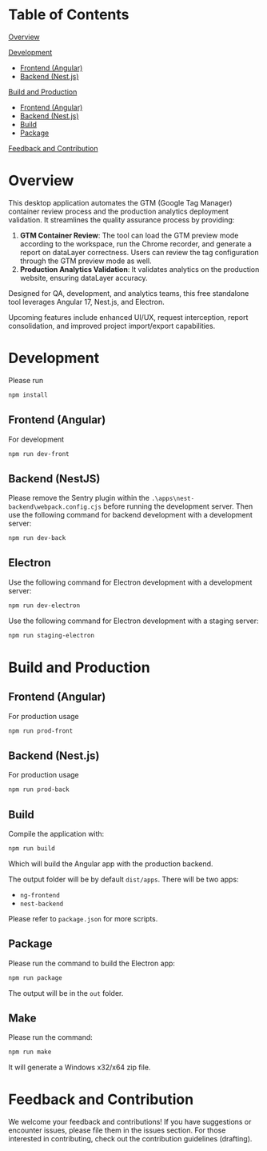 # Table of Contents

[Overview](#overview)

[Development](#development)

- [Frontend (Angular)](#frontend-angular)
- [Backend (Nest.js)](#backend-nestjs)

[Build and Production](#build-and-production)

- [Frontend (Angular)](#frontend-angular-1)
- [Backend (Nest.js)](#backend-nestjs-1)
- [Build](#build)
- [Package](#package)

[Feedback and Contribution](#feedback-and-contribution)

# Overview

This desktop application automates the GTM (Google Tag Manager) container review process and the production analytics deployment validation. It streamlines the quality assurance process by providing:

1. **GTM Container Review**: The tool can load the GTM preview mode according to the workspace, run the Chrome recorder, and generate a report on dataLayer correctness. Users can review the tag configuration through the GTM preview mode as well.
2. **Production Analytics Validation**: It validates analytics on the production website, ensuring dataLayer accuracy.

Designed for QA, development, and analytics teams, this free standalone tool leverages Angular 17, Nest.js, and Electron.

Upcoming features include enhanced UI/UX, request interception, report consolidation, and improved project import/export capabilities.

# Development

Please run

```bash
npm install

```

## Frontend (Angular)

For development

```bash
npm run dev-front
```

## Backend (NestJS)

Please remove the Sentry plugin within the `.\apps\nest-backend\webpack.config.cjs` before running the development server. Then
use the following command for backend development with a development server:

```bash
npm run dev-back
```

## Electron

Use the following command for Electron development with a development server:

```bash
npm run dev-electron
```

Use the following command for Electron development with a staging server:

```bash
npm run staging-electron
```

# Build and Production

## Frontend (Angular)

For production usage

```bash
npm run prod-front
```

## Backend (Nest.js)

For production usage

```bash
npm run prod-back
```

## Build

Compile the application with:

```bash
npm run build
```

Which will build the Angular app with the production backend.

The output folder will be by default `dist/apps`. There will be two apps:

- `ng-frontend`
- `nest-backend`

Please refer to `package.json` for more scripts.

## Package

Please run the command to build the Electron app:

```bash
npm run package
```

The output will be in the `out` folder.

## Make

Please run the command:

```bash
npm run make
```

It will generate a Windows x32/x64 zip file.

# Feedback and Contribution

We welcome your feedback and contributions! If you have suggestions or encounter issues, please file them in the issues section. For those interested in contributing, check out the contribution guidelines (drafting).
